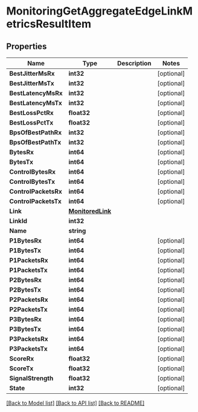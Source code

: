 # MonitoringGetAggregateEdgeLinkMetricsResultItem

## Properties

Name | Type | Description | Notes
------------ | ------------- | ------------- | -------------
**BestJitterMsRx** | **int32** |  | [optional] 
**BestJitterMsTx** | **int32** |  | [optional] 
**BestLatencyMsRx** | **int32** |  | [optional] 
**BestLatencyMsTx** | **int32** |  | [optional] 
**BestLossPctRx** | **float32** |  | [optional] 
**BestLossPctTx** | **float32** |  | [optional] 
**BpsOfBestPathRx** | **int32** |  | [optional] 
**BpsOfBestPathTx** | **int32** |  | [optional] 
**BytesRx** | **int64** |  | [optional] 
**BytesTx** | **int64** |  | [optional] 
**ControlBytesRx** | **int64** |  | [optional] 
**ControlBytesTx** | **int64** |  | [optional] 
**ControlPacketsRx** | **int64** |  | [optional] 
**ControlPacketsTx** | **int64** |  | [optional] 
**Link** | [**MonitoredLink**](monitored_link.md) |  | 
**LinkId** | **int32** |  | 
**Name** | **string** |  | 
**P1BytesRx** | **int64** |  | [optional] 
**P1BytesTx** | **int64** |  | [optional] 
**P1PacketsRx** | **int64** |  | [optional] 
**P1PacketsTx** | **int64** |  | [optional] 
**P2BytesRx** | **int64** |  | [optional] 
**P2BytesTx** | **int64** |  | [optional] 
**P2PacketsRx** | **int64** |  | [optional] 
**P2PacketsTx** | **int64** |  | [optional] 
**P3BytesRx** | **int64** |  | [optional] 
**P3BytesTx** | **int64** |  | [optional] 
**P3PacketsRx** | **int64** |  | [optional] 
**P3PacketsTx** | **int64** |  | [optional] 
**ScoreRx** | **float32** |  | [optional] 
**ScoreTx** | **float32** |  | [optional] 
**SignalStrength** | **float32** |  | [optional] 
**State** | **int32** |  | [optional] 

[[Back to Model list]](../README.md#documentation-for-models) [[Back to API list]](../README.md#documentation-for-api-endpoints) [[Back to README]](../README.md)


